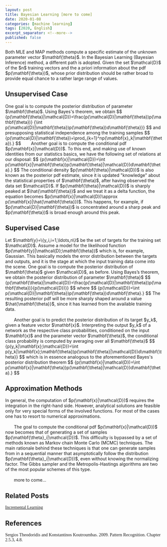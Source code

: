 ```yaml
---
layout: post
title: Bayesian Learning [more to come]
date: 2020-01-08
categories: [machine learning]
tags: [2020, English]
excerpt_separator: <!--more-->
published: false
---
```


<p>
    Both MLE and MAP methods compute a specific estimate of the unknown parameter vector $\mathbf{\theta}$.<!--more-->
    In the Bayesian Learning (Bayesian Inference) method, a different path is adopted. Given the set $\mathcal{D}$ of
    the $n$ training vectors and the a priori information about the pdf $p(\mathbf{\theta})$, whose prior distribution
    should be rather broad to provide equal chance to a rather large range of values.
</p>

<h2> Unsupervised Case </h2>
<p>
    One goal is to compute the posterior distribution of parameter $\mathbf{\theta}$. Using Bayes's theorem, we obtain
    $$
    {p(\mathbf{\theta}|\mathcal{D})=\frac{p(\mathcal{D}|\mathbf{\theta})p(\mathbf{\theta})}
    {\int p(\mathcal{D}|\mathbf{\theta})p(\mathbf{\theta})d\mathbf{\theta}}}
    $$
    and presupposing statistical independence among the training samples
    $$
    {p(\mathcal{D}|\mathbf{\theta})=\prod_{k=1}^np(\mathbf{x}_k|\mathbf{\theta}).}
    $$
    &emsp;&emsp;Another goal is to compute the conditional pdf $p(\mathbf{x}|\mathcal{D})$. To this end, and making use of known
    identities from our statistics basics, we have the following set of relations at our disposal:
    $$
    {p(\mathbf{x}|\mathcal{D})=\int p(\mathbf{x}|\mathbf{\theta})p(\mathbf{\theta}|\mathcal{D})d\mathbf{\theta}.}
    $$
    The conditional density $p(\mathbf{\theta}|\mathcal{D})$ is also known as the posterior pdf estimate, since it is
    updated "knowledge" about the statistical properties of $\mathbf{\theta}$, after having observed the data set
    $\mathcal{D}$. If $p(\mathbf{\theta}|\mathcal{D})$ is sharply peaked at $\hat{\mathbf{\theta}}$ and we treat it as a
    delta function, the equation becomes $p(\mathbf{x}|\mathcal{D})\approx p(\mathbf{x}|\hat{\mathbf{\theta}})$. This
    happens, for example, if $p(\mathcal{D}|\mathbf{\theta})$ is concentrated around a sharp peak and
    $p(\mathbf{\theta})$ is broad enough around this peak.
</p>

<h2> Supervised Case </h2>
<p>
    Let $\mathbf{y}=\{y_i,i=1,\ldots,n\}$ be the set of targets for the training set $\mathcal{D}$. Assume a model for
    the likelihood function $p(\mathbf{y}|\mathcal{D};\mathbf{\theta})$ which is, for example, Gaussian. This basically
    models the error distribution between the targets and outputs, and it is the stage at which the input training data
    come into the scene. One goal is to compute the posterior distribution of $\mathbf{\theta}$ given $\mathcal{D}$, as
    before. Using Bayes’s theorem, we obtain the posterior distribution of parameter $\mathbf{\theta}$
    $$
    {p(\mathbf{\theta}|\mathcal{D})=\frac{p(\mathcal{D}|\mathbf{\theta})p(\mathbf{\theta})}{p(\mathcal{D})}}
    $$
    where
    $$
    {p(\mathcal{D})=\int p(\mathcal{D}|\mathbf{\theta})p(\mathbf{\theta})d\mathbf{\theta}.}
    $$
    The resulting posterior pdf will be more sharply shaped around a value $\hat{\mathbf{\theta}}$, since it has learned
    from the available training data.<br>
    <br>
    &emsp;&emsp;Another goal is to predict the posterior distribution of its target $y_k$, given a feature vector
    $\mathbf{x}$.
    Interpreting the output $y_k$ of a network as the respective class probabilities, conditioned on the input
    $\mathbf{x}$ and the parameter vector $\mathbf{\theta}$, the conditional class probability is computed by averaging
    over all $\mathbf{\theta}$
    $$
    {p(y_k|\mathbf{x};\mathcal{D})=\int p(y_k|\mathbf{x};\mathbf{\theta})p(\mathbf{\theta}|\mathcal{D})d\mathbf{\theta}}
    $$
    which is in essence analogous to the aforementioned Bayes's posterior distribution theorem
    $$
    {p(\mathbf{x}|\mathcal{D})=\int p(\mathbf{x}|\mathbf{\theta})p(\mathbf{\theta}|\mathcal{D})d\mathbf{\theta}.}
    $$
</p>

<h2> Approximation Methods </h2>
<p>
    In general, the computation of $p(\mathbf{x}|\mathcal{D})$ requires the integration in the right-hand side. However,
    analytical solutions are feasible only for very special forms of the involved functions. For most of the cases one
    has to resort to numerical approximations.<br>
    <br>
    &emsp;&emsp;The goal to compute the conditional pdf $p(\mathbf{x}|\mathcal{D})$ now becomes that of generating a set of
    samples $p(\mathbf{\theta}_i|\mathcal{D})$. This difficulty is bypassed by a set of methods known as Markov chain
    Monte Carlo (MCMC) techniques. The main rationale behind these techniques is that one can generate samples from in a
    sequential manner that asymptotically follow the distribution $p(\mathbf{\theta}_i|\mathcal{D})$, even without
    knowing the normalizing factor. The Gibbs sampler and the Metropolis-Hastings algorithms are two of the most popular
    schemes of this type.<br>
    <br>
    &emsp;&emsp;more to come...
</p>

<h2> Related Posts </h2>
<font face="georgia"><a href="https://kaiw1atcmu.github.io/blog/2020/01/07/incremental-learning">
    Incremental Learning
</a></font>

<h2> References </h2>
<font face="georgia"><a name="pr">Sergios Theodoridis and Konstantinos Koutroumbas. 2009. Pattern Recognition. Chapter 2.5.3, 4.8.</a></font><br>
<br>
